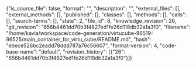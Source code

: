 {"is_source_file": false, "format": "", "description": "", "external_files": [], "external_methods": [], "published": [], "classes": [], "methods": [], "calls": [], "search-terms": [], "state": 2, "file_id": 8, "knowledge_revision": 26, "git_revision": "656b4461dd70b3f4827ed1fe26d118db32a1a3f0", "filename": "/home/kavia/workspace/code-generation/virtucube-96519-96525/main_container_for_virtu_cube/README.md", "hash": "ebece526bc2eadd78ddd787a76c56607", "format-version": 4, "code-base-name": "default", "revision_history": [{"26": "656b4461dd70b3f4827ed1fe26d118db32a1a3f0"}]}